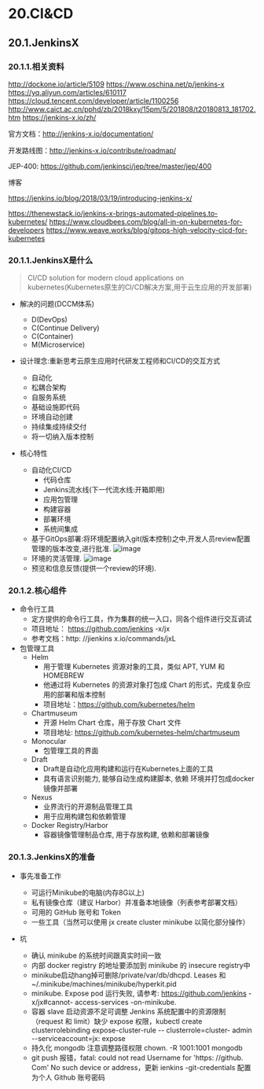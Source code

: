 # 20.CI&CD

## 20.1.JenkinsX

### 20.1.1.相关资料

<http://dockone.io/article/5109>
<https://www.oschina.net/p/jenkins-x>
<https://yq.aliyun.com/articles/610117>
<https://cloud.tencent.com/developer/article/1100256>
<http://www.caict.ac.cn/pphd/zb/2018kxy/15pm/5/201808/t20180813_181702.htm>
<https://jenkins-x.io/zh/>

官方文档：http://jenkins-x.io/documentation/

开发路线图：http://jenkins-x.io/contribute/roadmap/

JEP-400: https://github.com/jenkinsci/jep/tree/master/jep/400

博客

https://jenkins.io/blog/2018/03/19/introducing-jenkins-x/

https://thenewstack.io/jenkins-x-brings-automated-pipelines.to-kubernetes/ https://www.cloudbees.com/blog/all-in-on-kubernetes-for-developers 
https://www.weave.works/blog/gitops-high-velocity-cicd-for-kubernetes

### 20.1.1.JenkinsX是什么

>CI/CD solution for modern cloud applications on kubernetes(Kubernetes原生的CI/CD解决方案,用于云生应用的开发部署)

* 解决的问题(DCCM体系)
  * D(DevOps)
  * C(Continue Delivery)
  * C(Container)
  * M(Microservice)

* 设计理念:重新思考云原生应用时代研发工程师和CI/CD的交互方式
  * 自动化
  * 松耦合架构
  * 自服务系统
  * 基础设施即代码
  * 环境自动创建
  * 持续集成持续交付
  * 将一切纳入版本控制

* 核心特性
  * 自动化CI/CD
    * 代码仓库
    * Jenkins流水线(下一代流水线:开箱即用)
    * 应用包管理
    * 构建容器
    * 部署环境
    * 系统间集成
  * 基于GitOps部署:将环境配置纳入git(版本控制)之中,开发人员review配置管理的版本改变,进行批准. ![image](http://cloud-computing-notes-img-bed-1252032169.cossh.myqcloud.com/2018-10-17-143708.png)
  * 环境的灵活管理. ![image](http://cloud-computing-notes-img-bed-1252032169.cossh.myqcloud.com/2018-10-17-144116.png)
  * 预览和信息反馈(提供一个review的环境).

### 20.1.2.核心组件

* 命令行工具
  * 定方提供的命令行工具，作为集群的统一入口，同各个组件进行交互调试
  * 项目地址： https://github.com/jenkins -x/jx 
  * 参考文档：http: //jienkins x.io/commands/jxL
* 包管理工具
  * Helm
    * 用于管理 Kubernetes 资源对象的工具，类似 APT, YUM 和 HOMEBREW
    * 他通过将 Kubernetes 的资源对象打包成 Chart 的形式，完成复杂应用的部署和版本控制
    * 项目地址：https://github.com/kubernetes/helm
  * Chartmuseum
    * 开源 Helm Chart 仓库，用于存放 Chart 文件
    * 项目地址: https://github.com/kubernetes-helm/chartmuseum
  * Monocular
    * 包管理工具的界面
  * Draft
    * Draft是自动化应用构建和运行在Kubernetes上面的工具
    * 具有语言识别能力, 能够自动生成构建脚本, 依赖 环境并打包成docker镜像并部署
  * Nexus
    * 业界流行的开源制品管理工具
    * 用于应用构建包和依赖管理
  * Docker Registry/Harbor
    * 容器镜像管理制品仓库, 用于存放构建, 依赖和部署镜像

### 20.1.3.JenkinsX的准备

* 事先准备工作
  * 可运行Minikube的电脑(内存8G以上)
  * 私有镜像仓库（建议 Harbor）并准备本地镜像（列表参考部署文档）
  * 可用的 GitHub 账号和 Token
  * 一些工具（当然可以使用 jx create cluster minikube 以简化部分操作）

* 坑
  * 确认 minikube 的系统时间跟真实时间一致
  * 内部 docker registry 的地址要添加到 minikube 的 insecure registry中 
  * minikube启动hang掉可删除/private/var/db/dhcpd. Leases 和 ~/.minikube/machines/minikube/hyperkit.pid
  * minikube. Expose pod 运行失败, 请参考: https://github.com/jenkins -x/jx#cannot- access-services -on-minikube.
  * 容器 slave 启动资源不足可调整 Jenkins 系统配置中的资源限制（request 和 limit）缺少 expose 权限，kubectl create clusterrolebinding expose-cluster-rule -- clusterrole=cluster- admin --serviceaccount=jx: expose
  * 持久化 mongodb 注意调整路径权限 chown. -R 1001:1001 mongodb 
  * git push 报错，fatal: could not read Username for 'https: //github. Com' No such device or address，更新 ienkins -git-credentials 配置为个人 Github 账号密码

